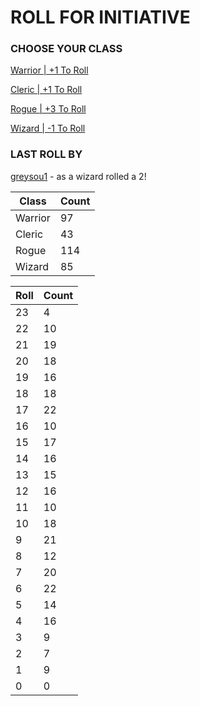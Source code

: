# ROLL FOR INITIATIVE
### CHOOSE YOUR CLASS

[Warrior | +1 To Roll](https://github.com/benjaminsampica/benjaminsampica/issues/new?title=roll%7Cwarrior&body=Just+click+%27Submit+new+issue%27.)

[Cleric | +1 To Roll](https://github.com/benjaminsampica/benjaminsampica/issues/new?title=roll%7Ccleric&body=Just+click+%27Submit+new+issue%27.)

[Rogue | +3 To Roll](https://github.com/benjaminsampica/benjaminsampica/issues/new?title=roll%7Crogue&body=Just+click+%27Submit+new+issue%27.)

[Wizard | -1 To Roll](https://github.com/benjaminsampica/benjaminsampica/issues/new?title=roll%7Cwizard&body=Just+click+%27Submit+new+issue%27.)
### LAST ROLL BY
[greysou1](https://www.github.com/greysou1) - as a wizard rolled a 2!

|Class|Count|
|-|-|
|Warrior|97|
|Cleric|43|
|Rogue|114|
|Wizard|85|

|Roll|Count|
|-|-|
|23|4
|22|10
|21|19
|20|18
|19|16
|18|18
|17|22
|16|10
|15|17
|14|16
|13|15
|12|16
|11|10
|10|18
|9|21
|8|12
|7|20
|6|22
|5|14
|4|16
|3|9
|2|7
|1|9
|0|0
